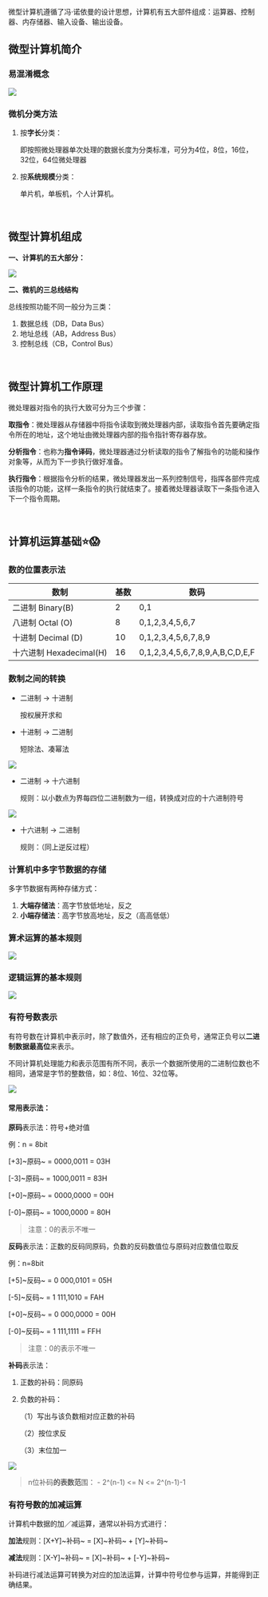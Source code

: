 微型计算机遵循了冯·诺依曼的设计思想，计算机有五大部件组成：运算器、控制器、内存储器、输入设备、输出设备。

## 微型计算机简介

### 易混淆概念

![](https://cdn.jsdelivr.net/gh/hassanblog/CDN/posts/Microcomputer_Note/image-20210314201512087.png)

### 微机分类方法

1. 按**字长**分类：

	即按照微处理器单次处理的数据长度为分类标准，可分为4位，8位，16位，32位，64位微处理器

2. 按**系统规模**分类：

	单片机，单板机，个人计算机。

<br>

## 微型计算机组成

**一、计算机的五大部分：**

![](https://cdn.jsdelivr.net/gh/hassanblog/CDN/posts/Microcomputer_Note/image-20210314201522038.png)

**二、微机的三总线结构**

总线按照功能不同一般分为三类：

1. 数据总线（DB，Data Bus）
2. 地址总线（AB，Address Bus）
3. 控制总线（CB，Control Bus）

<br>

## 微型计算机工作原理

微处理器对指令的执行大致可分为三个步骤：

**取指令**：微处理器从存储器中将指令读取到微处理器内部，读取指令首先要确定指令所在的地址，这个地址由微处理器内部的指令指针寄存器存放。

**分析指令**：也称为**指令译码**，微处理器通过分析读取的指令了解指令的功能和操作对象等，从而为下一步执行做好准备。

**执行指令**：根据指令分析的结果，微处理器发出一系列控制信号，指挥各部件完成该指令的功能，这样一条指令的执行就结束了。接着微处理器读取下一条指令进入下一个指令周期。

<br>

## 计算机运算基础⭐😱

### 数的位置表示法

| 数制                    | 基数 | 数码                            |
| ----------------------- | ---- | ------------------------------- |
| 二进制 Binary(B)        | 2    | 0,1                             |
| 八进制 Octal (O)        | 8    | 0,1,2,3,4,5,6,7                 |
| 十进制 Decimal (D)      | 10   | 0,1,2,3,4,5,6,7,8,9             |
| 十六进制 Hexadecimal(H) | 16   | 0,1,2,3,4,5,6,7,8,9,A,B,C,D,E,F |

### 数制之间的转换

- 二进制 → 十进制

	按权展开求和

- 十进制 → 二进制

	短除法、凑幂法

![](https://cdn.jsdelivr.net/gh/hassanblog/CDN/posts/Microcomputer_Note/image-20210314201541389.png)

- 二进制 → 十六进制

	规则：以小数点为界每四位二进制数为一组，转换成对应的十六进制符号

![](https://cdn.jsdelivr.net/gh/hassanblog/CDN/posts/Microcomputer_Note/image-20210314201553542.png)

- 十六进制 → 二进制

	规则：（同上逆反过程）

### 计算机中多字节数据的存储

多字节数据有两种存储方式：

1. **大端存储法**：高字节放低地址，反之
2. **小端存储法**：高字节放高地址，反之（高高低低）

### 算术运算的基本规则

![](https://cdn.jsdelivr.net/gh/hassanblog/CDN/posts/Microcomputer_Note/image-20210314201608840.png)

### 逻辑运算的基本规则

![](https://cdn.jsdelivr.net/gh/hassanblog/CDN/posts/Microcomputer_Note/image-20210314201616853.png)

### 有符号数表示

有符号数在计算机中表示时，除了数值外，还有相应的正负号，通常正负号以**二进制数据最高位**来表示。

不同计算机处理能力和表示范围有所不同，表示一个数据所使用的二进制位数也不相同，通常是字节的整数倍，如：8位、16位、32位等。

![](https://cdn.jsdelivr.net/gh/hassanblog/CDN/posts/Microcomputer_Note/image-20210314201635799.png)

#### 常用表示法：

**原码**表示法：符号+绝对值

例：n = 8bit

[+3]~原码~ = 0000,0011 = 03H

[-3]~原码~ = 1000,0011 = 83H

[+0]~原码~ = 0000,0000 = 00H

[-0]~原码~ = 1000,0000 = 80H

> 注意：0的表示不唯一
>

**反码**表示法：正数的反码同原码，负数的反码数值位与原码对应数值位取反

例：n=8bit

[+5]~反码~ = 0 000,0101 = 05H

[-5]~反码~ = 1 111,1010 = FAH

[+0]~反码~ = 0 000,0000 = 00H

[-0]~反码~ = 1 111,1111 = FFH 

> 注意：0的表示不唯一
>

**补码**表示法：

1. 正数的补码：同原码

2. 负数的补码：

	（1）写出与该负数相对应正数的补码

	（2）按位求反

	（3）末位加一

![](https://cdn.jsdelivr.net/gh/hassanblog/CDN/posts/Microcomputer_Note/image-20210314201646824.png)

> n位补码**的表数范**围： - 2^(n-1) <= N <= 2^(n-1)-1
>

### 有符号数的加减运算

计算机中数据的加／减运算，通常以补码方式进行：

**加法**规则：[X+Y]~补码~ = [X]~补码~ + [Y]~补码~

**减法**规则：[X-Y]~补码~ = [X]~补码~ + [-Y]~补码~

补码进行减法运算可转换为对应的加法运算，计算中符号位参与运算，并能得到正确结果。

<br><br>